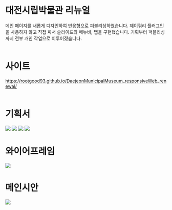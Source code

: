 # 대전시립박물관 리뉴얼
메인 페이지를 새롭게 디자인하여 반응형으로 퍼블리싱하였습니다. 제이쿼리 플러그인을 사용하지 않고 직접 짜서 슬라이드와 메뉴바, 탭을 구현했습니다.
기획부터 퍼블리싱까지 전부 개인 작업으로 이루어졌습니다.
<br/>
<br/>
# 사이트
<a target="_blank" href="https://rootgood93.github.io/DaejeonMunicipalMuseum_responsiveWeb_renewal/">https://rootgood93.github.io/DaejeonMunicipalMuseum_responsiveWeb_renewal/</a>
<br/>
<br/>
# 기획서
<img src="https://user-images.githubusercontent.com/108649544/188541976-552ba9d5-fb35-481e-8b6a-1689b70002ab.jpg"/>
<img src="https://user-images.githubusercontent.com/108649544/188541978-27f0302a-9873-4eba-9cd7-c33da897ddf5.jpg"/>
<img src="https://user-images.githubusercontent.com/108649544/188541979-6a22526c-6a75-468f-844e-cec69d14dc8a.jpg"/>
<img src="https://user-images.githubusercontent.com/108649544/188541982-988addef-ac37-4eb2-9ddd-38815af6bb11.jpg"/>
<br/>

# 와이어프레임
<img src="https://user-images.githubusercontent.com/108649544/188542350-4b38098e-461c-4fe4-bac1-f1d0b032cd4e.jpg" />
<br/>

# 메인시안
<img src="https://user-images.githubusercontent.com/108649544/188542354-50b25cdb-6e16-425f-9b61-630c6be6ffd5.jpg"/>
